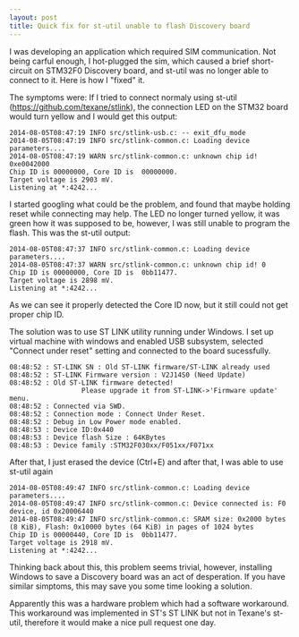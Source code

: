```yaml
---
layout: post
title: Quick fix for st-util unable to flash Discovery board
---
```


I was developing an application which required SIM communication. Not being carful enough, I hot-plugged the sim, which caused a brief short-circuit on STM32F0 Discovery board, and st-util was no longer able to connect to it. Here is how I "fixed" it.

The symptoms were: If I tried to connect normaly using st-util (https://github.com/texane/stlink), the connection LED on the STM32 board would turn yellow and I would get this output:

~~~
2014-08-05T08:47:19 INFO src/stlink-usb.c: -- exit_dfu_mode
2014-08-05T08:47:19 INFO src/stlink-common.c: Loading device parameters....
2014-08-05T08:47:19 WARN src/stlink-common.c: unknown chip id! 0xe0042000
Chip ID is 00000000, Core ID is  00000000.
Target voltage is 2903 mV.
Listening at *:4242...
~~~

I started googling what could be the problem, and found that maybe holding reset while connecting may help. The LED no longer turned yellow, it was green how it was supposed to be, however, I was still unable to program the flash. This was the st-util output:

~~~
2014-08-05T08:47:37 INFO src/stlink-common.c: Loading device parameters....
2014-08-05T08:47:37 WARN src/stlink-common.c: unknown chip id! 0
Chip ID is 00000000, Core ID is  0bb11477.
Target voltage is 2898 mV.
Listening at *:4242...
~~~

As we can see it properly detected the Core ID now, but it still could not get proper chip ID.

The solution was to use ST LINK utility running under Windows. I set up virtual machine with windows and enabled USB subsystem, selected "Connect under reset" setting and connected to the board sucessfully.

~~~
08:48:52 : ST-LINK SN : Old ST-LINK firmware/ST-LINK already used
08:48:52 : ST-LINK Firmware version : V2J14S0 (Need Update)
08:48:52 : Old ST-LINK firmware detected!
                  Please upgrade it from ST-LINK->'Firmware update' menu.
08:48:52 : Connected via SWD.
08:48:52 : Connection mode : Connect Under Reset.
08:48:52 : Debug in Low Power mode enabled.
08:48:53 : Device ID:0x440
08:48:53 : Device flash Size : 64KBytes
08:48:53 : Device family :STM32F030xx/F051xx/F071xx
~~~

After that, I just erased the device (Ctrl+E) and after that, I was able to use st-util again

~~~
2014-08-05T08:49:47 INFO src/stlink-common.c: Loading device parameters....
2014-08-05T08:49:47 INFO src/stlink-common.c: Device connected is: F0 device, id 0x20006440
2014-08-05T08:49:47 INFO src/stlink-common.c: SRAM size: 0x2000 bytes (8 KiB), Flash: 0x10000 bytes (64 KiB) in pages of 1024 bytes
Chip ID is 00000440, Core ID is  0bb11477.
Target voltage is 2918 mV.
Listening at *:4242...
~~~

Thinking back about this, this problem seems trivial, however, installing Windows to save a Discovery board was an act of desperation. If you have similar simptoms, this may save you some time looking a solution.

Apparently this was a hardware problem which had a software workaround. This workaround was implemented in ST's ST LINK but not in Texane's st-util, therefore it would make a nice pull request one day.
